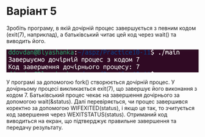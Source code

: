 # Варіант 5

Зробіть програму, в якій дочірній процес завершується з певним кодом (exit(7), наприклад), а батьківський читає цей код через wait() та виводить його.

![](https://github.com/diebymyhand/aspz/blob/main/Practice10-11/1.png)

У програмі за допомогою fork() створюється дочірній процес.
У дочірньому процесі викликається exit(7), що завершує його виконання з кодом 7.
Батьківський процес чекає на завершення дочірнього за допомогою wait(&status).
Далі перевіряється, чи процес завершився коректно за допомогою WIFEXITED(status), і якщо це так, то зчитується код завершення через WEXITSTATUS(status).
Отриманий код виводиться на екран, що підтверджує правильне завершення та передачу результату.
